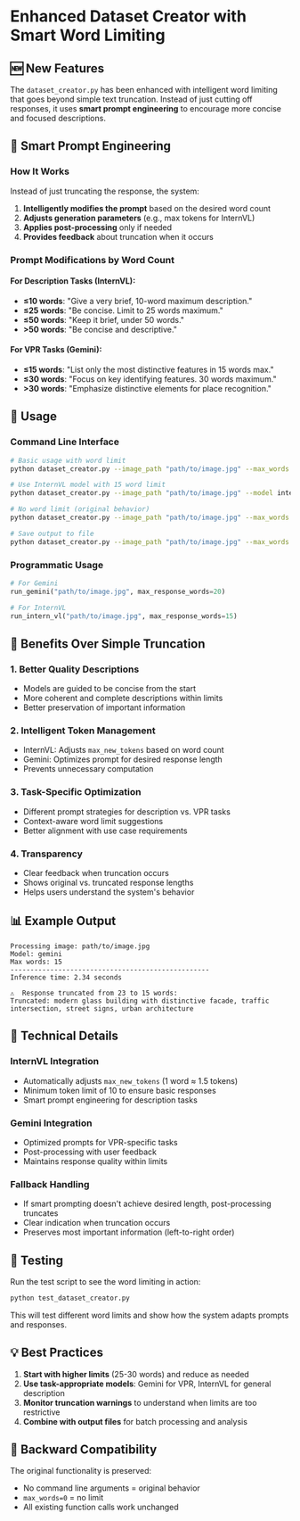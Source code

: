 # Enhanced Dataset Creator with Smart Word Limiting

## 🆕 New Features

The `dataset_creator.py` has been enhanced with intelligent word limiting that goes beyond simple text truncation. Instead of just cutting off responses, it uses **smart prompt engineering** to encourage more concise and focused descriptions.

## 🧠 Smart Prompt Engineering

### How It Works

Instead of just truncating the response, the system:

1. **Intelligently modifies the prompt** based on the desired word count
2. **Adjusts generation parameters** (e.g., max tokens for InternVL)
3. **Applies post-processing** only if needed
4. **Provides feedback** about truncation when it occurs

### Prompt Modifications by Word Count

#### For Description Tasks (InternVL):
- **≤10 words**: "Give a very brief, 10-word maximum description."
- **≤25 words**: "Be concise. Limit to 25 words maximum."
- **≤50 words**: "Keep it brief, under 50 words."
- **>50 words**: "Be concise and descriptive."

#### For VPR Tasks (Gemini):
- **≤15 words**: "List only the most distinctive features in 15 words max."
- **≤30 words**: "Focus on key identifying features. 30 words maximum."
- **>30 words**: "Emphasize distinctive elements for place recognition."

## 🚀 Usage

### Command Line Interface

```bash
# Basic usage with word limit
python dataset_creator.py --image_path "path/to/image.jpg" --max_words 20

# Use InternVL model with 15 word limit
python dataset_creator.py --image_path "path/to/image.jpg" --model internvl --max_words 15

# No word limit (original behavior)
python dataset_creator.py --image_path "path/to/image.jpg" --max_words 0

# Save output to file
python dataset_creator.py --image_path "path/to/image.jpg" --max_words 25 --output_file "description.txt"
```

### Programmatic Usage

```python
# For Gemini
run_gemini("path/to/image.jpg", max_response_words=20)

# For InternVL
run_intern_vl("path/to/image.jpg", max_response_words=15)
```

## 🎯 Benefits Over Simple Truncation

### 1. **Better Quality Descriptions**
- Models are guided to be concise from the start
- More coherent and complete descriptions within limits
- Better preservation of important information

### 2. **Intelligent Token Management**
- InternVL: Adjusts `max_new_tokens` based on word count
- Gemini: Optimizes prompt for desired response length
- Prevents unnecessary computation

### 3. **Task-Specific Optimization**
- Different prompt strategies for description vs. VPR tasks
- Context-aware word limit suggestions
- Better alignment with use case requirements

### 4. **Transparency**
- Clear feedback when truncation occurs
- Shows original vs. truncated response lengths
- Helps users understand the system's behavior

## 📊 Example Output

```
Processing image: path/to/image.jpg
Model: gemini
Max words: 15
--------------------------------------------------
Inference time: 2.34 seconds

⚠️  Response truncated from 23 to 15 words:
Truncated: modern glass building with distinctive facade, traffic intersection, street signs, urban architecture
```

## 🔧 Technical Details

### InternVL Integration
- Automatically adjusts `max_new_tokens` (1 word ≈ 1.5 tokens)
- Minimum token limit of 10 to ensure basic responses
- Smart prompt engineering for description tasks

### Gemini Integration
- Optimized prompts for VPR-specific tasks
- Post-processing with user feedback
- Maintains response quality within limits

### Fallback Handling
- If smart prompting doesn't achieve desired length, post-processing truncates
- Clear indication when truncation occurs
- Preserves most important information (left-to-right order)

## 🧪 Testing

Run the test script to see the word limiting in action:

```bash
python test_dataset_creator.py
```

This will test different word limits and show how the system adapts prompts and responses.

## 💡 Best Practices

1. **Start with higher limits** (25-30 words) and reduce as needed
2. **Use task-appropriate models**: Gemini for VPR, InternVL for general description
3. **Monitor truncation warnings** to understand when limits are too restrictive
4. **Combine with output files** for batch processing and analysis

## 🔄 Backward Compatibility

The original functionality is preserved:
- No command line arguments = original behavior
- `max_words=0` = no limit
- All existing function calls work unchanged
